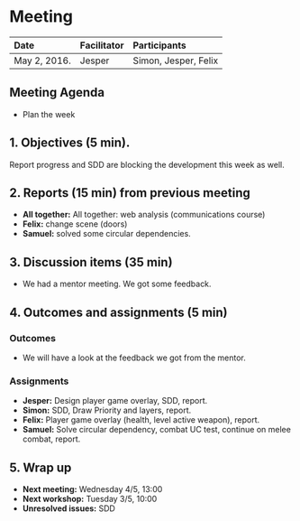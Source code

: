 # Meeting
| Date | Facilitator | Participants |
|:---|:---|:---|
| May 2, 2016. | Jesper | Simon, Jesper, Felix |

## Meeting Agenda
* Plan the week

## 1. Objectives (5 min).
Report progress and SDD are blocking the development this week as well.

## 2. Reports (15 min) from previous meeting
* **All together:** All together: web analysis (communications course)
* **Felix:** change scene (doors)
* **Samuel:** solved some circular dependencies.

## 3. Discussion items (35 min)
* We had a mentor meeting. We got some feedback.

## 4. Outcomes and assignments (5 min)
### Outcomes
* We will have a look at the feedback we got from the mentor.

### Assignments
* **Jesper:** Design player game overlay, SDD, report.
* **Simon:** SDD, Draw Priority and layers, report.
* **Felix:** Player game overlay (health, level active weapon), report.
* **Samuel:** Solve circular dependency, combat UC test, continue on melee combat, report.

## 5. Wrap up
* **Next meeting:** Wednesday 4/5, 13:00
* **Next workshop:** Tuesday 3/5, 10:00
* **Unresolved issues:** SDD
